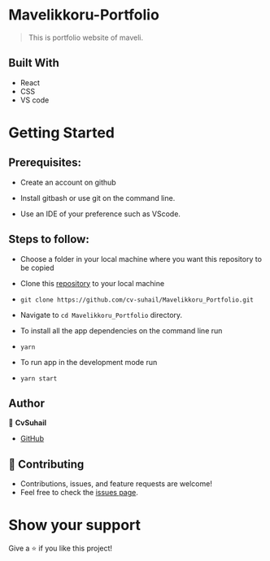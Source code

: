 # Mavelikkoru-Portfolio
> This is portfolio website of maveli.

## Built With

- React
- CSS
- VS code


# Getting Started
## Prerequisites:

- Create an account on github

- Install gitbash or use git on the command line.

- Use an IDE of your preference such as VScode.

## Steps to follow:

- Choose a folder in your local machine where you want this repository to be copied

- Clone this [repository](https://github.com/cv-suhail/Mavelikkoru_Portfolio.git) to your local machine 
- ```
  git clone https://github.com/cv-suhail/Mavelikkoru_Portfolio.git
  ```

- Navigate to `cd Mavelikkoru_Portfolio`  directory.

- To install all the app dependencies on the command line run
- ```
  yarn
  ``` 
- To run app in the development mode run 
- ```
  yarn start
  ```


## Author

:man: **CvSuhail**

- [GitHub](https://github.com/cv-suhail)

## 🤝 Contributing
- Contributions, issues, and feature requests are welcome!
- Feel free to check the [issues page](https://github.com/cv-suhail/Mavelikkoru_Portfolio/issues).

# Show your support
Give a ⭐ if you like this project!
